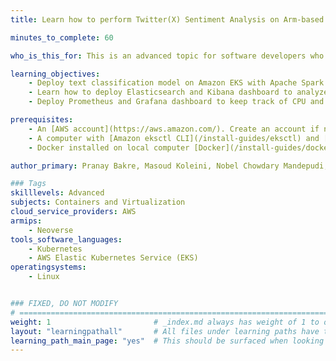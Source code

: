 ```yaml
---
title: Learn how to perform Twitter(X) Sentiment Analysis on Arm-based EKS clusters

minutes_to_complete: 60

who_is_this_for: This is an advanced topic for software developers who like to build an end-to-end solution ML solution to analyze the sentiments of live tweets with Arm-based Amazon EKS cluster

learning_objectives: 
    - Deploy text classification model on Amazon EKS with Apache Spark
    - Learn how to deploy Elasticsearch and Kibana dashboard to analyze the tweets
    - Deploy Prometheus and Grafana dashboard to keep track of CPU and RAM usage of Kubernetes nodes

prerequisites:
    - An [AWS account](https://aws.amazon.com/). Create an account if needed.
    - A computer with [Amazon eksctl CLI](/install-guides/eksctl) and [kubectl](/install-guides/kubectl/)installed.
    - Docker installed on local computer [Docker](/install-guides/docker)

author_primary: Pranay Bakre, Masoud Koleini, Nobel Chowdary Mandepudi, Na Li

### Tags
skilllevels: Advanced
subjects: Containers and Virtualization
cloud_service_providers: AWS
armips:
    - Neoverse
tools_software_languages:
    - Kubernetes
    - AWS Elastic Kubernetes Service (EKS)
operatingsystems:
    - Linux


### FIXED, DO NOT MODIFY
# ================================================================================
weight: 1                       # _index.md always has weight of 1 to order correctly
layout: "learningpathall"       # All files under learning paths have this same wrapper
learning_path_main_page: "yes"  # This should be surfaced when looking for related content. Only set for _index.md of learning path content.
---
```

